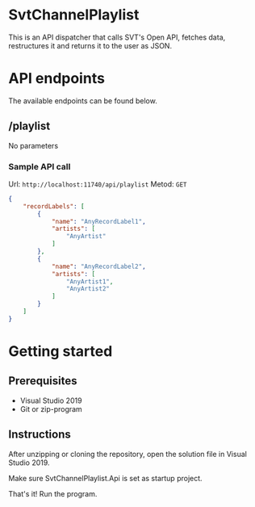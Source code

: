 # SvtChannelPlaylist

This is an API dispatcher that calls SVT's Open API, fetches data, restructures it and returns it to the user as JSON.

# API endpoints

The available endpoints can be found below.

## /playlist

No parameters

### Sample API call

Url: `http://localhost:11740/api/playlist`
Metod: `GET`

```json
{
	"recordLabels": [
		{
			"name": "AnyRecordLabel1",
			"artists": [
				"AnyArtist"
			]
		},
		{
			"name": "AnyRecordLabel2",
			"artists": [
				"AnyArtist1",
				"AnyArtist2"
			]
		}
	]
}
```

# Getting started

## Prerequisites

* Visual Studio 2019
* Git or zip-program

## Instructions

After unzipping or cloning the repository, open the solution file in Visual Studio 2019.

Make sure SvtChannelPlaylist.Api is set as startup project.

That's it! Run the program.
